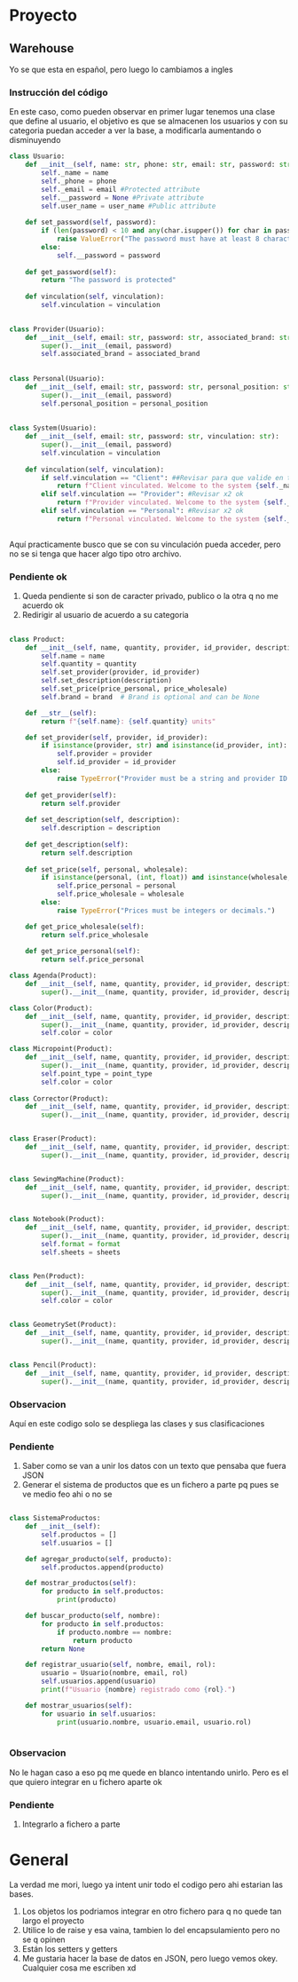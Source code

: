 # Proyecto

## Warehouse

Yo se que esta en español, pero luego lo cambiamos a ingles

### Instrucción del código
En este caso, como pueden observar en primer lugar tenemos una clase que define al usuario, el objetivo es que se almacenen los usuarios y con su categoria puedan acceder a ver la base, a modificarla aumentando o disminuyendo 


```python 
class Usuario:
    def __init__(self, name: str, phone: str, email: str, password: str, user_name: str):
        self._name = name
        self._phone = phone
        self._email = email #Protected attribute
        self.__password = None #Private attribute
        self.user_name = user_name #Public attribute
    
    def set_password(self, password):
        if (len(password) < 10 and any(char.isupper()) for char in password and any(char.islower() for char in password)):
            raise ValueError("The password must have at least 8 characters. And at least one uppercase and one lowercase letter.")
        else:
            self.__password = password
        
    def get_password(self):
        return "The password is protected"
    
    def vinculation(self, vinculation):
        self.vinculation = vinculation
        

class Provider(Usuario):
    def __init__(self, email: str, password: str, associated_brand: str):
        super().__init__(email, password)
        self.associated_brand = associated_brand
        
        
class Personal(Usuario):
    def __init__(self, email: str, password: str, personal_position: str):
        super().__init__(email, password)
        self.personal_position = personal_position
        
     
class System(Usuario):
    def __init__(self, email: str, password: str, vinculation: str):
        super().__init__(email, password)
        self.vinculation = vinculation
        
    def vinculation(self, vinculation):
        if self.vinculation == "Client": ##Revisar para que valide en todos formatos, upper, lower or capital
            return f"Client vinculated. Welcome to the system {self._name}!. \n Enjoy your searching buy."
        elif self.vinculation == "Provider": #Revisar x2 ok
            return f"Provider vinculated. Welcome to the system {self._name}!. \n You will be redirected to our provider base."
        elif self.vinculation == "Personal": #Revisar x2 ok
            return f"Personal vinculated. Welcome to the system {self._name}!. \n You will be redirected to the personal base."
        
```
Aquí practicamente busco que se con su vinculación pueda acceder, pero no se si tenga que hacer algo tipo otro archivo.
### Pendiente ok
1. Queda pendiente si son de caracter privado, publico o la otra q no me acuerdo ok
2. Redirigir al usuario de acuerdo a su categoria 



```python 
       
class Product:
    def __init__(self, name, quantity, provider, id_provider, description, price_personal, price_wholesale, brand=None):
        self.name = name
        self.quantity = quantity
        self.set_provider(provider, id_provider)
        self.set_description(description)
        self.set_price(price_personal, price_wholesale)
        self.brand = brand  # Brand is optional and can be None

    def __str__(self):
        return f"{self.name}: {self.quantity} units"

    def set_provider(self, provider, id_provider):
        if isinstance(provider, str) and isinstance(id_provider, int):
            self.provider = provider
            self.id_provider = id_provider
        else:
            raise TypeError("Provider must be a string and provider ID must be an integer.")
    
    def get_provider(self):
        return self.provider
    
    def set_description(self, description):
        self.description = description
    
    def get_description(self):
        return self.description
    
    def set_price(self, personal, wholesale):
        if isinstance(personal, (int, float)) and isinstance(wholesale, (int, float)):
            self.price_personal = personal
            self.price_wholesale = wholesale
        else:
            raise TypeError("Prices must be integers or decimals.")

    def get_price_wholesale(self):
        return self.price_wholesale
    
    def get_price_personal(self):
        return self.price_personal

class Agenda(Product):
    def __init__(self, name, quantity, provider, id_provider, description, price_personal, price_wholesale, brand):
        super().__init__(name, quantity, provider, id_provider, description, price_personal, price_wholesale, brand)

class Color(Product):
    def __init__(self, name, quantity, provider, id_provider, description, price_personal, price_wholesale, brand, color):
        super().__init__(name, quantity, provider, id_provider, description, price_personal, price_wholesale, brand)
        self.color = color

class Micropoint(Product):
    def __init__(self, name, quantity, provider, id_provider, description, price_personal, price_wholesale, brand, point_type, color):
        super().__init__(name, quantity, provider, id_provider, description, price_personal, price_wholesale, brand)
        self.point_type = point_type
        self.color = color
        
class Corrector(Product):
    def __init__(self, name, quantity, provider, id_provider, description, price_personal, price_wholesale, brand):
        super().__init__(name, quantity, provider, id_provider, description, price_personal, price_wholesale, brand)


class Eraser(Product):
    def __init__(self, name, quantity, provider, id_provider, description, price_personal, price_wholesale, brand):
        super().__init__(name, quantity, provider, id_provider, description, price_personal, price_wholesale, brand)


class SewingMachine(Product):
    def __init__(self, name, quantity, provider, id_provider, description, price_personal, price_wholesale, brand):
        super().__init__(name, quantity, provider, id_provider, description, price_personal, price_wholesale, brand)


class Notebook(Product):
    def __init__(self, name, quantity, provider, id_provider, description, price_personal, price_wholesale, brand, format, sheets):
        super().__init__(name, quantity, provider, id_provider, description, price_personal, price_wholesale, brand)
        self.format = format
        self.sheets = sheets


class Pen(Product):
    def __init__(self, name, quantity, provider, id_provider, description, price_personal, price_wholesale, brand, color):
        super().__init__(name, quantity, provider, id_provider, description, price_personal, price_wholesale, brand)
        self.color = color


class GeometrySet(Product):
    def __init__(self, name, quantity, provider, id_provider, description, price_personal, price_wholesale, brand):
        super().__init__(name, quantity, provider, id_provider, description, price_personal, price_wholesale, brand)


class Pencil(Product):
    def __init__(self, name, quantity, provider, id_provider, description, price_personal, price_wholesale, brand):
        super().__init__(name, quantity, provider, id_provider, description, price_personal, price_wholesale, brand)

```

### Observacion

Aquí en este codigo solo se despliega las clases y sus clasificaciones

### Pendiente
1. Saber como se van a unir los datos con un texto que pensaba que fuera JSON
2. Generar el sistema de productos que es un fichero a parte pq pues se ve medio feo ahi o no se 

``` python 

class SistemaProductos:
    def __init__(self):
        self.productos = []
        self.usuarios = []

    def agregar_producto(self, producto):
        self.productos.append(producto)

    def mostrar_productos(self):
        for producto in self.productos:
            print(producto)

    def buscar_producto(self, nombre):
        for producto in self.productos:
            if producto.nombre == nombre:
                return producto
        return None

    def registrar_usuario(self, nombre, email, rol):
        usuario = Usuario(nombre, email, rol)
        self.usuarios.append(usuario)
        print(f"Usuario {nombre} registrado como {rol}.")

    def mostrar_usuarios(self):
        for usuario in self.usuarios:
            print(usuario.nombre, usuario.email, usuario.rol)
            

```

### Observacion
No le hagan caso a eso pq me quede en blanco intentando unirlo. Pero es el que quiero integrar en u fichero aparte ok 

### Pendiente
1. Integrarlo a fichero a parte


# General
La verdad me mori, luego ya intent unir todo el codigo pero ahi estarian las bases. 

1. Los objetos los podriamos integrar en otro fichero para q no quede tan largo el proyecto
2. Utilice lo de raise y esa vaina, tambien lo del encapsulamiento pero no se q opinen
3. Están los setters y getters 
4. Me gustaria hacer la base de datos en JSON, pero luego vemos okey. Cualquier cosa me escriben xd